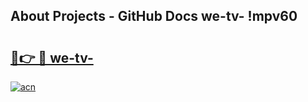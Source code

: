 ## About Projects - GitHub Docs we-tv- !mpv60

# <h2><a href="https://andorid.site?title=we-tv-&ref=13PRO">🔗👉 🔴 we-tv-</a></h2>

[![acn](https://github.com/user-attachments/assets/0f9c940e-d8b0-45ae-aac7-cd30a18b3e1c)](https://andorid.site?title=we-tv-&ref=13PRO)

